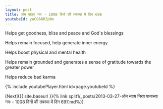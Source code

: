 ```yaml
---
layout: post
title: ओम पांड्य नमः - 1008 दिनों की तपस्या में दिन 698
youtubeId: yaCG68RZpNo
---
```

 
 
Helps get goodness, bliss and peace and God's blessings
 
Helps remain focused, help generate inner energy 
 
Helps boost physical and mental health 
 
Helps remain grounded and generates a sense of gratitude towards the greater power 
 
Helps reduce bad karma
 
 
 
 


{% include youtubePlayer.html id=page.youtubeId %}
 
[Next]({{ site.baseurl }}{% link  split1/_posts/2013-03-27-ओम न्याय निरव पानाच्या नमः - 1008 दिनों की तपस्या में दिन 697.md%})
 
